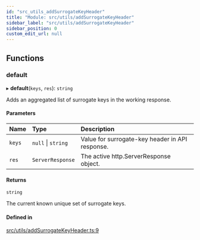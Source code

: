 ```yaml
---
id: "src_utils_addSurrogateKeyHeader"
title: "Module: src/utils/addSurrogateKeyHeader"
sidebar_label: "src/utils/addSurrogateKeyHeader"
sidebar_position: 0
custom_edit_url: null
---
```


## Functions

### default

▸ **default**(`keys`, `res`): `string`

Adds an aggregated list of surrogate keys in the working response.

#### Parameters

| Name | Type | Description |
| :------ | :------ | :------ |
| `keys` | ``null`` \| `string` | Value for surrogate-key header in API response. |
| `res` | `ServerResponse` | The active http.ServerResponse object. |

#### Returns

`string`

The current known unique set of surrogate keys.

#### Defined in

[src/utils/addSurrogateKeyHeader.ts:9](https://github.com/backlineint/decoupled-kit-js/blob/34f7ce7/packages/drupal-kit/src/utils/addSurrogateKeyHeader.ts#L9)
